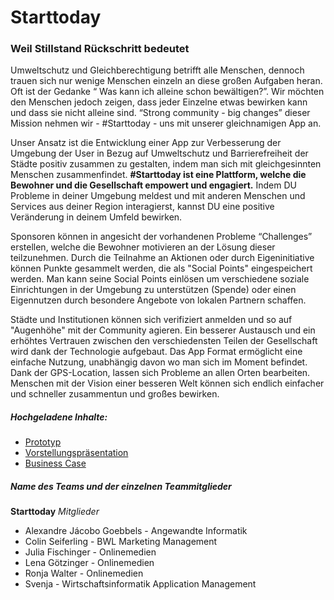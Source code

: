 # Starttoday
### Weil Stillstand Rückschritt bedeutet
  

Umweltschutz und Gleichberechtigung betrifft alle Menschen, dennoch trauen sich nur wenige Menschen einzeln an diese großen Aufgaben heran.  Oft ist der Gedanke “ Was kann ich alleine schon bewältigen?”. Wir möchten den Menschen jedoch zeigen, dass jeder Einzelne etwas bewirken kann und dass sie nicht alleine sind. “Strong community - big changes” dieser Mission nehmen wir  -  #Starttoday - uns mit unserer gleichnamigen App an.

Unser Ansatz ist die Entwicklung einer App zur Verbesserung der Umgebung der User  in Bezug auf Umweltschutz und Barrierefreiheit der Städte positiv zusammen zu gestalten, indem man sich mit gleichgesinnten Menschen zusammenfindet. **#Starttoday ist eine Plattform, welche die Bewohner und die Gesellschaft empowert und engagiert.** Indem DU Probleme in deiner Umgebung meldest und mit anderen Menschen und Services aus deiner Region interagierst, kannst DU eine positive Veränderung in deinem Umfeld bewirken.

Sponsoren können in angesicht der vorhandenen Probleme “Challenges” erstellen, welche die Bewohner motivieren an der Lösung dieser teilzunehmen. Durch die Teilnahme an Aktionen oder durch Eigeninitiative können Punkte gesammelt werden, die als "Social Points" eingespeichert werden. Man kann seine Social Points einlösen um verschiedene soziale Einrichtungen in der Umgebung zu unterstützen (Spende) oder einen Eigennutzen durch besondere Angebote von lokalen Partnern schaffen.
 
Städte und Institutionen können sich verifiziert anmelden und so auf "Augenhöhe" mit der Community agieren. Ein besserer Austausch und ein erhöhtes Vertrauen zwischen den verschiedensten Teilen der Gesellschaft wird dank der Technologie aufgebaut. Das App Format ermöglicht eine einfache Nutzung, unabhängig davon wo man sich im Moment befindet. Dank der GPS-Location, lassen sich Probleme an allen Orten bearbeiten. Menschen mit der Vision einer besseren Welt können sich endlich einfacher und schneller zusammentun und großes bewirken.



##### Hochgeladene Inhalte:
* [Prototyp](https://github.com/alexandreJG/Starttoday/blob/main/Haaackathon.fig)
* [Vorstellungspräsentation](https://github.com/alexandreJG/Starttoday/blob/main/Mesh_2021_s03_Starttoday_v5.pdf)
* [Business Case](https://github.com/alexandreJG/Starttoday/blob/main/Businessplan.pdf)

##### Name des Teams und der einzelnen Teammitglieder
**Starttoday**
*Mitglieder*
* Alexandre Jácobo Goebbels - Angewandte Informatik
* Colin Seiferling          - BWL Marketing Management 
* Julia Fischinger          - Onlinemedien
* Lena Götzinger            - Onlinemedien
* Ronja Walter              - Onlinemedien
* Svenja                    - Wirtschaftsinformatik Application Management
